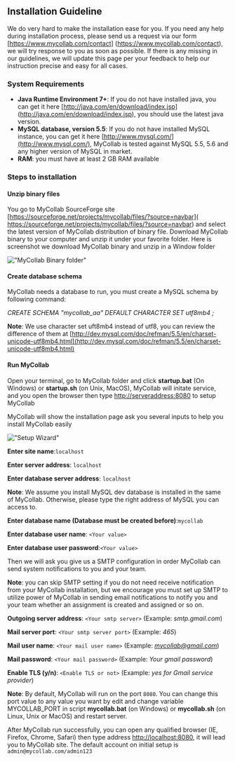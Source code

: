 ## Installation Guideline

We do very hard to make the installation ease for you. If you need any help during installation process, please send us a request via our form [https://www.mycollab.com/contact] (https://www.mycollab.com/contact), we will try response to you as soon as possible. If there is any missing in our guidelines, we will update this page per your feedback to help our instruction precise and easy for all cases.

### System Requirements
* **Java Runtime Environment 7+**: If you do not have installed java, you can get it here [http://java.com/en/download/index.jsp] (http://java.com/en/download/index.jsp), you should use the latest java version.
* **MySQL database, version 5.5**: If you do not have installed MySQL instance, you can get it here [http://www.mysql.com/](http://www.mysql.com/), MyCollab is tested against MySQL 5.5, 5.6 and any higher version of MySQL in market.
* **RAM**: you must have at least 2 GB RAM available

### Steps to installation

#### Unzip binary files
You go to MyCollab SourceForge site [https://sourceforge.net/projects/mycollab/files/?source=navbar]( https://sourceforge.net/projects/mycollab/files/?source=navbar) and select the latest version of MyCollab distribution of binary file. Download MyCollab binary to your computer and unzip it under your favorite folder. Here is screenshot we download MyCollab binary and unzip in a Window folder

!["MyCollab Binary folder"](http://mycollab_assets.s3.amazonaws.com/wiki/installation/mycollab_binary_folder.png "MyCollab Binary Folder")

#### Create database schema
MyCollab needs a database to run, you must create a MySQL schema by following command:

*CREATE SCHEMA "mycollab_aa" DEFAULT CHARACTER SET utf8mb4 ;*

**Note**: We use character set uft8mb4 instead of utf8, you can review the difference of them at [http://dev.mysql.com/doc/refman/5.5/en/charset-unicode-utf8mb4.html](http://dev.mysql.com/doc/refman/5.5/en/charset-unicode-utf8mb4.html)

#### Run MyCollab
Open your terminal, go to MyCollab folder and click **startup.bat** (On Windows) or **startup.sh** (on Unix, MacOS), MyCollab will initate service, and you open the browser then type [http://serveraddress:8080](http://serveraddress:8080) to setup MyCollab

MyCollab will show the installation page ask you several inputs to help you install MyCollab easily

!["Setup Wizard"](http://s3.amazonaws.com/mycollab_assets/wiki/installation/mycollab_setup_wizard.png "Setup Wizard")

**Enter site name**:```localhost```

**Enter server address**: `localhost`

**Enter database server address**: `localhost`

**Note**: We assume you install MySQL dev database is installed in the same of MyCollab. Otherwise, please type the right address of MySQL you can access to.

**Enter database name (Database must be created before)**:`mycollab`

**Enter database user name**: ``<Your value>``

**Enter database user password**:``<Your value>``

Then we will ask you give us a SMTP configuration in order MyCollab can send system notifications to you and your team.

**Note**: you can skip SMTP setting if you do not need receive notification from your MyCollab installation, but we encourage you must set up SMTP to utilize power of MyCollab in sending email notifications to notify you and your team whether an assignment is created and assigned or so on.

**Outgoing server address**: ``<Your smtp server>`` (Example: *smtp.gmail.com*)

**Mail server port**: ``<Your smtp server port>`` (Example: *465*)

**Mail user name**: ``<Your mail user name>`` (Example:  *[mycollab@gmail.com](mycollab@gmail.com)*)

**Mail password**: ``<Your mail password>`` (Example: *Your gmail password*)

**Enable TLS (y/n)**: ``<Enable TLS or not>`` (Example: *yes for Gmail service provider*)

**Note**: By default, MyCollab will run on the port `8080`. You can change this port value to any value you want by edit and change variable MYCOLLAB_PORT in script **mycollab.bat** (on Windows) or **mycollab.sh** (on Linux, Unix or MacOS) and restart server.

After MyCollab run successfully, you can open any qualified browser (IE, Firefox, Chrome, Safari) then type address [http://localhost:8080](http://localhost:8080), it will lead you to MyCollab site. The default account on initial setup is `admin@mycollab.com/admin123`
